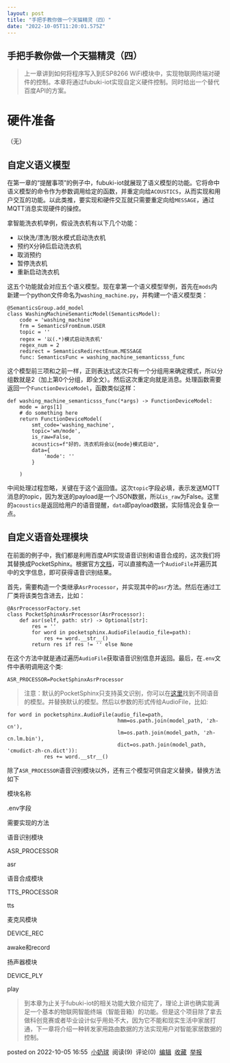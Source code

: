 ```yaml
---
layout: post
title: "手把手教你做一个天猫精灵（四）"
date: "2022-10-05T11:20:01.575Z"
---
```

手把手教你做一个天猫精灵（四）
---------------

> 上一章讲到如何将程序写入到ESP8266 WiFi模块中，实现物联网终端对硬件的控制。本章将通过fubuki-iot实现自定义硬件控制。同时给出一个替代百度API的方案。

硬件准备
====

（无）

自定义语义模型
-------

在第一章的“提醒事项”的例子中，fubuki-iot就展现了语义模型的功能。它将命中语义模型的命令作为参数调用给定的函数，并重定向给`ACOUSTICS`，从而实现和用户交互的功能。以此类推，要实现和硬件交互就只需要重定向给`MESSAGE`，通过MQTT消息实现硬件的操控。

拿智能洗衣机举例，假设洗衣机有以下几个功能：

*   以快洗/漂洗/脱水模式启动洗衣机
*   预约X分钟后启动洗衣机
*   取消预约
*   暂停洗衣机
*   重新启动洗衣机

这五个功能就会对应五个语义模型。现在拿第一个语义模型举例，首先在`mods`内新建一个python文件命名为`washing_machine.py`，并构建一个语义模型类：

    @SemanticsGroup.add_model
    class WashingMachineSemanticModel(SemanticsModel):
        code = 'washing_machine'
        frm = SemanticsFromEnum.USER
        topic = ''
        regex = '以(.*)模式启动洗衣机'
        regex_num = 2
        redirect = SemanticsRedirectEnum.MESSAGE
        func: SemanticsFunc = washing_machine_semanticsss_func
    

这个模型前三项和之前一样，正则表达式这次只有一个分组用来确定模式，所以分组数就是2（加上第0个分组，即全文）。然后这次重定向就是消息。处理函数需要返回一个`FunctionDeviceModel`，函数类似这样：

    def washing_machine_semanticsss_func(*args) -> FunctionDeviceModel:
        mode = args[1]
        # do something here
        return FunctionDeviceModel(
            smt_code='washing_machine',
            topic='wm/mode',
            is_raw=False,
            acoustics=f"好的，洗衣机将会以{mode}模式启动",
            data={
                'mode': ''
            }
    
        )
    

中间处理过程忽略，关键在于这个返回值。这次`topic`字段必填，表示发送MQTT消息的topic，因为发送的payload是一个JSON数据，所以`is_raw`为False。这里的`acoustics`是返回给用户的语音提醒，`data`即payload数据，实际情况会复杂一点。

自定义语音处理模块
---------

在前面的例子中，我们都是利用百度API实现语音识别和语音合成的，这次我们将其替换成PocketSphinx。根据官方[文档](https://pypi.org/project/pocketsphinx/)，可以直接构造一个`AudioFile`并遍历其中的文字信息，即可获得语音识别结果。

首先，需要构造一个类继承`AsrProcessor`，并实现其中的`asr`方法。然后在通过工厂类将该类包含进去，比如：

    @AsrProcessorFactory.set
    class PocketSphinxAsrProcessor(AsrProcessor):
        def asr(self, path: str) -> Optional[str]:
            res = ''
            for word in pocketsphinx.AudioFile(audio_file=path):
                res += word.__str__()
            return res if res != '' else None
    

在这个方法中就是通过遍历`AudioFile`获取语音识别信息并返回。最后，在`.env`文件中表明调用这个类:

    ASR_PROCESSOR=PocketSphinxAsrProcessor
    

> 注意：默认的PocketSphinx只支持英文识别，你可以在[这里](https://sourceforge.net/projects/cmusphinx/files/Acoustic%20and%20Language%20Models/)找到不同语音的模型。并替换默认的模型。然后以参数的形式传给AudioFile，比如:

    for word in pocketsphinx.AudioFile(audio_file=path,
                                        hmm=os.path.join(model_path, 'zh-cn'),
                                        lm=os.path.join(model_path, 'zh-cn.lm.bin'),
                                        dict=os.path.join(model_path, 'cmudict-zh-cn.dict')):
                res += word.__str__()
    

除了`ASR_PROCESSOR`语音识别模块以外，还有三个模型可供自定义替换，替换方法如下

模块名称

.env字段

需要实现的方法

语音识别模块

ASR\_PROCESSOR

asr

语音合成模块

TTS\_PROCESSOR

tts

麦克风模块

DEVICE\_REC

awake和record

扬声器模块

DEVICE\_PLY

play

> 到本章为止关于fubuki-iot的相关功能大致介绍完了，理论上讲也确实能满足一个基本的物联网智能终端（智能音箱）的功能。但是这个项目除了拿去做科创竞赛或者毕业设计似乎用处不大，因为它不能和现实生活中家居打通，下一章将介绍一种转发家用路由数据的方法实现用户对智能家居数据的控制。

posted on 2022-10-05 16:55  [小奶球](https://www.cnblogs.com/littlebutt/)  阅读(9)  评论(0)  [编辑](https://i.cnblogs.com/EditPosts.aspx?postid=16755857)  [收藏](javascript:void(0))  [举报](javascript:void(0))